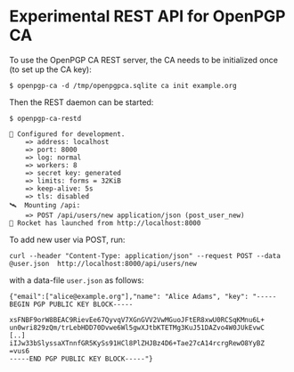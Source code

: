 # Experimental REST API for OpenPGP CA

To use the OpenPGP CA REST server, the CA needs to be initialized once
(to set up the CA key):

```
$ openpgp-ca -d /tmp/openpgpca.sqlite ca init example.org
```

Then the REST daemon can be started:

```
$ openpgp-ca-restd

🔧 Configured for development.
    => address: localhost
    => port: 8000
    => log: normal
    => workers: 8
    => secret key: generated
    => limits: forms = 32KiB
    => keep-alive: 5s
    => tls: disabled
🛰  Mounting /api:
    => POST /api/users/new application/json (post_user_new)
🚀 Rocket has launched from http://localhost:8000
```


To add new user via POST, run:

```
curl --header "Content-Type: application/json" --request POST --data @user.json  http://localhost:8000/api/users/new
```

with a data-file `user.json` as follows:

```
{"email":["alice@example.org"],"name": "Alice Adams", "key": "-----BEGIN PGP PUBLIC KEY BLOCK-----

xsFNBF9orW8BEAC9RievEe67QyvqV7XGnGVV2VwMGuoJFtER8xwU0RCSqKMnu6L+
un0wri829zQm/trLebHDD70Dvwe6Wl5gwXJtbKTETMg3KuJ51DAZvo4W0JUkEvwC
[..]
iIJw33bSlyssaXTnnfGR5KySs91HCl8PlZHJBz4D6+Tae27cA14rcrgRewO8YyBZ
=vus6
-----END PGP PUBLIC KEY BLOCK-----"}
```
